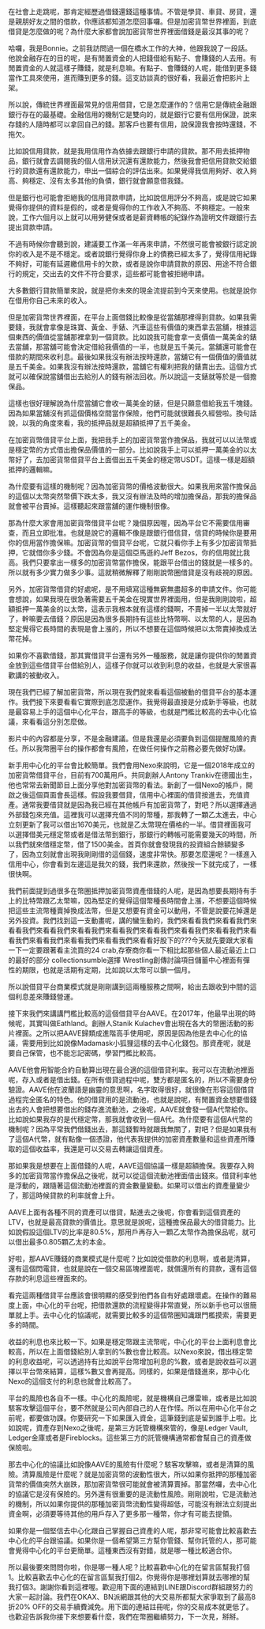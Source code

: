 在社會上走跳呢，那肯定經歷過借錢還錢這種事情。不管是學貸、車貸、房貸，還是親朋好友之間的借款，你應該都知道怎麼回事囉。但是加密貨幣世界裡面，到底借貸是怎麼做的呢？為什麼大家都會說加密貨幣世界裡面借錢是最沒其事的呢？

哈囉，我是Bonnie。之前我訪問過一個在橋水工作的大神，他跟我說了一段話。他說金融存在的目的呢，是有閒置資金的人把錢借給有點子、會賺錢的人去用。有閒置資金的人就這樣子賺錢，就是利息嘛。有點子、會賺錢的人呢，能借到更多錢當作工具來使用，進而賺到更多的錢。這支訪談真的很好看，我最近會把影片上架。

所以說，傳統世界裡面最常見的信用借貸，它是怎麼運作的？信用它是傳統金融跟銀行存在的最基礎。金融信用的機制它是雙向的，就是銀行它要有信用保證，說來存錢的人隨時都可以拿回自己的錢。那客戶也要有信用，說保證我會按時還錢，不拖欠。

比如說信用貸款，就是我用信用作為依據去跟銀行申請的貸款。那不用去抵押物品，銀行就會去調閱我的個人信用狀況還有還款能力，然後我會把信用貸款交給銀行的貸款還有還款能力，申出一個綜合的評估出來。如果覺得我信用夠好、收入夠高、夠穩定、沒有太多其他的負債，銀行就會願意借我錢。

但是銀行也可能會拒絕我的信用貸款申請，比如說信用評分不夠高，或是說它如果覺得你提供的資料是假的，或者是覺得你的工作收入不夠高、不夠穩定。一般來說，工作六個月以上就可以用勞健保或者是薪資轉帳的紀錄作為證明文件跟銀行去提出貸款申請。

不過有時候你會聽到說，建議要工作滿一年再來申請，不然很可能會被銀行認定說你的收入是不是不穩定。或者說銀行覺得你身上的債務已經太多了，覺得信用紀錄不夠好，可能有延遲繳信用卡的欠款，或者是說你申請貸款的原因、用途不符合銀行的規定，交出去的文件不符合要求，這些都可能會被拒絕申請。

大多數銀行貸款簡單來說，就是把你未來的現金流提前到今天來使用。也就是說你在借用你自己未來的收入。

但是加密貨幣世界裡面，在平台上面借錢比較像是從當舖那裡得到貸款。如果我需要錢，我就會拿像是珠寶、黃金、手錶、汽車這些有價值的東西拿去當舖，根據這個東西的價值從當舖那裡拿到一個貸款。比如說我可能會拿一支價值一萬美金的錶去當舖，那當舖可能會決定借給我價值的一半，也就是五千美元。當舖還可能會在借款的期間來收利息。最後如果我沒有辦法按時還款，當舖它有一個價值的價值就是五千美金。如果我沒有辦法按時還款，當舖它有權利把我的錶賣出去。這個方式就可以確保說當舖借出去給別人的錢有辦法回收。所以說這一支錶就等於是一個擔保品。

這樣也很好理解說為什麼當舖它會收一萬美金的錶，但是只願意借給我五千塊錢。因為如果當舖沒有抓這個價格空間當作保險，他們可能就很難長久經營啦。換句話說，以我的角度來看，我的抵押品就是超額抵押了五千美金。

在加密貨幣借貸平台上面，我把我手上的加密貨幣當作擔保品，我就可以以法幣或是穩定幣的方式借出擔保品價值的一部分。比如說我手上可以抵押一萬美金的以太幣好了，去加密貨幣借貸平台上面借出五千美金的穩定幣USDT。這樣一樣是超額抵押的邏輯嘛。

為什麼要有這樣的機制呢？因為加密貨幣的價格波動很大。如果我用來當作擔保品的這個以太幣突然幣價下跌太多，我又沒有辦法及時的增加擔保品，那我的擔保品就會被平台賣掉。這樣聽起來跟當舖的運作機制很像。

那為什麼大家會用加密貨幣借貸平台呢？幾個原因喔，因為平台它不需要信用審查，而且立即批准。也就是說它的邏輯不像是跟銀行借信貸，信貸的時候你是要用你的信用當作擔保嘛。加密貨幣的借貸平台呢，它就只看你手上有多少加密貨幣抵押，它就借你多少錢。不會因為你是這個亞馬遜的Jeff Bezos，你的信用就比我高。我們只要拿出一樣多的加密貨幣當作擔保，能跟平台借出的錢就是一樣多的。所以就有多少實力做多少事。這就稍微解釋了剛剛說幣圈借貸是沒有歧視的原因。

另外，加密貨幣借貸的好處呢，是不用填寫這種無窮無盡超多的申請文件。你可能會想說，如果我現在很急著需要五千美金在現實世界裡面用，但是我剛剛說啦，超額抵押一萬美金的以太幣，這表示我根本就有這樣的錢啊，不賣掉一半以太幣就好了，幹嘛要去借錢？原因是因為很多長期持有這些比特幣啊、以太幣的人，是因為堅定覺得它長時間的表現是會上漲的，所以不想要在這個時候把以太幣賣掉換成法幣花掉。

如果你不喜歡借錢，那其實借貸平台還有另外一種服務，就是讓你提供你的閒置資金放到這些借貸平台借給別人，這樣子你就可以收到利息的收益，也就是大家很喜歡講的被動收入。

現在我們已經了解加密貨幣，所以現在我們就來看看這個被動的借貸平台的基本運作。我們接下來要看看它實際到底怎麼運作。我覺得最直接是分成新手等級，也就是最容易上手的這個中心化平台，跟高手的等級，也就是門檻比較高的去中心化協議，來看看這分別怎麼做。

影片中的內容都是分享，不是金融建議。但是我還是必須要負到這個提醒風險的責任。所以我幣圈平台的操作都會有風險，在做任何操作之前務必要先做好功課。

新手用中心化的平台會比較簡單。我們會用Nexo來說明，它是一個2018年成立的加密貨幣借貸平台，目前有700萬用戶。共同創辦人Antony Trankiv在德國出生，他也常常去新聞節目上面分享他對加密貨幣的看法。新創了一個Nexo的帳戶，開啟之後這個頁面會長這樣。假設我要借貸，信用中心裡面的借貸按進去，充值資產。通常我要借貸就是因為我已經在其他帳戶有加密貨幣了，對吧？所以選擇通過外部錢包來充值。這裡我可以選擇充值不同的幣種，那我轉了一顆乙太進去，中心立刻更新了我可以借出1670美元，也就是乙太幣現在價格的一半。借貸裡面我可以選擇借美元穩定幣或者是借法幣到銀行，那銀行的轉帳可能需要幾天的時間，所以我們就來借穩定幣，借了1500美金。首頁你就會發現我的投資組合餘額變多了，因為立刻就會出現我剛剛借的這個錢，速度非常快。那要怎麼還呢？一樣進入信用中心，你會看到左邊這是我欠的錢，我們來還款，然後按一下就完成了，一樣很快啊。

我們前面提到過很多在幣圈抵押加密貨幣資產借錢的人呢，是因為想要長期持有手上的比特幣跟乙太幣嘛，因為堅定的覺得這個幣種長時間會上漲，不想要這個時候把這些主流幣種賣掉換成法幣，但是又想要有資金可以動用，不管是說要花掉還是另外投資。我們找到這一支動畫呢，講的蠻生動的，我們來看看我們來看看我們來看看我們來看看我們來看看我們來看看我們來看看我們來看看我們來看看我們來看看我們來看看我們來看看我們來看看我們來看看好股下的???今天就先要跟大家看一下一定要跟著看主流買的24 crab,存寮商你看一下相比起那些個人最近最近上口的最好的部分 collectionsumble選擇 Wrestling創傳討論項目儲蓄中心裡面有彈性的期限，也就是活期有定期，比如說以太幣可以鎖一個月。

所以說借貸平台商業模式就是剛剛講到這兩種服務之間啊，給出去跟收到中間的這個利息差來賺錢營運。

接下來我們來講講門檻比較高的這個借貸平台AAVE。在2017年，他最早出現的時候呢，其實叫做Eathland。創辦人Stanik Kulachev會出現在各大的幣圈活動的影片裡面。之所以把AAVE歸類成進階高手使用呢，原因是因為他是去中心化的協議，需要用到比如說像Madamask小狐狸這樣的去中心化錢包。那資產呢，就是要自己保管，也不能忘記密碼，學習門檻比較高。

AAVE他會用智能合約自動算出現在最合適的這個借貸利率。我可以在流動池裡面呢，存入或者是借出錢。在所有借貸過程中呢，雙方都是匿名的，所以不需要身份驗證。AAVE他在波蘭語是幽靈的意思啊，名字取得很好，就很像在形容這個借貸過程完全匿名的特色。他的借貸用的是流動池，也就是說呢，有閒置資金想要借錢出去的人會把想要借出的錢存進流動池，之後呢，AAVE就會發一個A代幣給你。比如說如果我存的是代穩定幣，那我就會收到一個A代。為什麼要有這個A代幣的機制呢？因為平常我們借錢出去，那這錢暫時就跟我無關了，對吧？但是如果我有了這個A代幣，就有點像一個憑證，他代表我提供的加密資產數量和這些資產所賺取的這個收益率，我還是可以交易去轉讓這個資產。

那如果我是想要在上面借錢的人呢，AAVE這個協議一樣是超額擔保。我要存入夠多的加密貨幣當作擔保品之後呢，就可以從這個流動池裡面借出錢來。借貸利率他是浮動的，跟隨著這個流動池裡面的資金數量變動。如果可以借出的資產量變少了，那這時候貸款的利率就會上升。

AAVE上面有各種不同的資產可以借貸，點進去之後呢，你會看到這個資產的LTV，也就是最高貸款的價值比。意思就是說呢，這種擔保品最大的借貸能力。比如說假設這個LTV的比率是80.5%，那用戶再存入一顆乙太幣作為擔保品呢，就可以借出最多0.805顆乙太的本金。

好啦，那AAVE賺錢的商業模式是什麼呢？比如說從借款的利息啊，或者是清算，還有這個閃電貸，也就是說在一個交易區塊裡面呢，就償還所有的貸款，還有這個存款的利息這些裡面來的。

看完這兩種借貸平台應該會很明顯的感受到他們各自有好處跟壞處。在操作的難易度上面，中心化的平台呢，把借款還款的流程變得非常直覺，所以新手也可以很簡單就上手。去中心化的協議呢，就需要比較多的這個幣圈知識跟門檻摸索，需要更多的時間。

收益的利息也來比較一下。如果是穩定幣跟主流幣呢，中心化的平台上面利息會比較高，所以在上面借錢給別人拿到的%數也會比較高。以Nexo來說，借出穩定幣的利息收益呢，可以透過持有比如說平台幣增加利息的%數，或者是說收益可以選擇以平台幣來結算，這樣%數又會再提高。同樣的，如果是借錢進來，那中心化Nexo的這個支付的利息也就會比較高了。

平台的風險也各自不一樣。中心化的風險呢，就是機構自己爆雷嘛，或者是比如說駭客攻擊這個平台，要不然就是公司內部自己的人在作怪。所以在用中心化平台之前呢，都要做功課。你要研究一下如果匯入資金，這筆錢到底是留到誰手上啦。比如說呢，資產存到Nexo之後呢，是第三方託管機構來管的，像是Ledger Vault, Ledger金庫或者是Fireblocks。這些第三方的託管機構通常都會幫自己的資產做保險啦。

那去中心化的協議比如說像AAVE的風險有什麼呢？駭客攻擊嘛，或者是清算的風險。清算風險是什麼呢？就是加密貨幣的波動性很大，所以如果你抵押的那種加密貨幣的價值突然大崩跌，那加密貨幣很可能就會被清算賣掉。那當然囉，去中心化的協議它是沒有保險的。另外還有很重要的是流動性風險。剛剛說啦，它是流動池的機制，所以如果你提供的那種加密貨幣流動性變得超低，可能沒有辦法立刻提出資金啊，必須要等待其他的用戶存入了更多那一種幣，你才有可能去提領。

如果你是一個堅信去中心化跟自己掌握自己資產的人呢，那非常可能會比較喜歡去中心化的平台跟協議。如果你是一個希望第三方幫你管錢、幫你託管的人，那可能會覺得中心化的平台更簡單。這種東西沒有對錯，就是哪一種比較適合你。

所以最後要來問問你啦，你是哪一種人呢？比較喜歡中心化的在留言區幫我打個1。比較喜歡去中心化的在留言區幫我打個2。你覺得你是哪裡划算就去哪裡的幫我打個3。謝謝你看到這裡喔。歡迎用下面的連結到LINE跟Discord群組跟努力的大家一起討論。我們在OKAX、BN派網跟其他的大交易所都幫大家爭取到了最高8折20% OFF的交易手續費減免。用下面的連結註冊呢，你的交易成本就更低了。也歡迎告訴我你接下來想要看什麼，我們在幣圈繼續努力，下一次見，掰掰。
